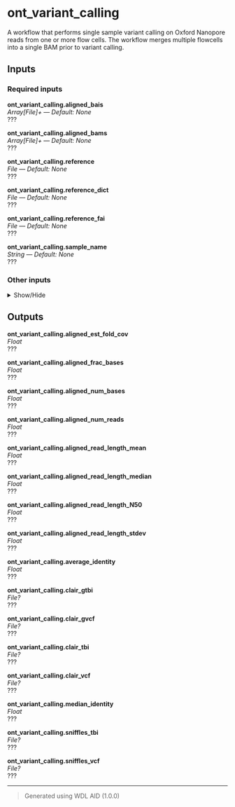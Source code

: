 # ont_variant_calling
A workflow that performs single sample variant calling on Oxford Nanopore reads from one or more flow cells. The workflow merges multiple flowcells into a single BAM prior to variant calling.

## Inputs

### Required inputs
<p name="ont_variant_calling.aligned_bais">
        <b>ont_variant_calling.aligned_bais</b><br />
        <i>Array[File]+ &mdash; Default: None</i><br />
        ???
</p>
<p name="ont_variant_calling.aligned_bams">
        <b>ont_variant_calling.aligned_bams</b><br />
        <i>Array[File]+ &mdash; Default: None</i><br />
        ???
</p>
<p name="ont_variant_calling.reference">
        <b>ont_variant_calling.reference</b><br />
        <i>File &mdash; Default: None</i><br />
        ???
</p>
<p name="ont_variant_calling.reference_dict">
        <b>ont_variant_calling.reference_dict</b><br />
        <i>File &mdash; Default: None</i><br />
        ???
</p>
<p name="ont_variant_calling.reference_fai">
        <b>ont_variant_calling.reference_fai</b><br />
        <i>File &mdash; Default: None</i><br />
        ???
</p>
<p name="ont_variant_calling.sample_name">
        <b>ont_variant_calling.sample_name</b><br />
        <i>String &mdash; Default: None</i><br />
        ???
</p>

### Other inputs
<details>
<summary> Show/Hide </summary>
<p name="ont_variant_calling.bed_to_compute_coverage">
        <b>ont_variant_calling.bed_to_compute_coverage</b><br />
        <i>File? &mdash; Default: None</i><br />
        ???
</p>
<p name="ont_variant_calling.call_small_variants">
        <b>ont_variant_calling.call_small_variants</b><br />
        <i>Boolean &mdash; Default: true</i><br />
        ???
</p>
<p name="ont_variant_calling.call_svs">
        <b>ont_variant_calling.call_svs</b><br />
        <i>Boolean &mdash; Default: true</i><br />
        ???
</p>
<p name="ont_variant_calling.CallVariantsONT.Clair.chr">
        <b>ont_variant_calling.CallVariantsONT.Clair.chr</b><br />
        <i>String? &mdash; Default: None</i><br />
        ???
</p>
<p name="ont_variant_calling.CallVariantsONT.Clair.runtime_attr_override">
        <b>ont_variant_calling.CallVariantsONT.Clair.runtime_attr_override</b><br />
        <i>RuntimeAttr? &mdash; Default: None</i><br />
        ???
</p>
<p name="ont_variant_calling.CallVariantsONT.minsvlen">
        <b>ont_variant_calling.CallVariantsONT.minsvlen</b><br />
        <i>Int &mdash; Default: 50</i><br />
        ???
</p>
<p name="ont_variant_calling.CallVariantsONT.Sniffles2SV.runtime_attr_override">
        <b>ont_variant_calling.CallVariantsONT.Sniffles2SV.runtime_attr_override</b><br />
        <i>RuntimeAttr? &mdash; Default: None</i><br />
        ???
</p>
<p name="ont_variant_calling.CallVariantsONT.ZipAndIndexClair_gVCF.runtime_attr_override">
        <b>ont_variant_calling.CallVariantsONT.ZipAndIndexClair_gVCF.runtime_attr_override</b><br />
        <i>RuntimeAttr? &mdash; Default: None</i><br />
        ???
</p>
<p name="ont_variant_calling.CallVariantsONT.ZipAndIndexClairVCF.runtime_attr_override">
        <b>ont_variant_calling.CallVariantsONT.ZipAndIndexClairVCF.runtime_attr_override</b><br />
        <i>RuntimeAttr? &mdash; Default: None</i><br />
        ???
</p>
<p name="ont_variant_calling.CallVariantsONT.ZipAndIndexSnifflesVCF.runtime_attr_override">
        <b>ont_variant_calling.CallVariantsONT.ZipAndIndexSnifflesVCF.runtime_attr_override</b><br />
        <i>RuntimeAttr? &mdash; Default: None</i><br />
        ???
</p>
<p name="ont_variant_calling.coverage.ComputeGenomeLength.runtime_attr_override">
        <b>ont_variant_calling.coverage.ComputeGenomeLength.runtime_attr_override</b><br />
        <i>RuntimeAttr? &mdash; Default: None</i><br />
        ???
</p>
<p name="ont_variant_calling.coverage.NanoPlotFromBam.runtime_attr_override">
        <b>ont_variant_calling.coverage.NanoPlotFromBam.runtime_attr_override</b><br />
        <i>RuntimeAttr? &mdash; Default: None</i><br />
        ???
</p>
<p name="ont_variant_calling.fast_less_sensitive_sv">
        <b>ont_variant_calling.fast_less_sensitive_sv</b><br />
        <i>Boolean? &mdash; Default: true</i><br />
        ???
</p>
<p name="ont_variant_calling.MergeAllReads.runtime_attr_override">
        <b>ont_variant_calling.MergeAllReads.runtime_attr_override</b><br />
        <i>RuntimeAttr? &mdash; Default: None</i><br />
        ???
</p>
<p name="ont_variant_calling.sites_vcf">
        <b>ont_variant_calling.sites_vcf</b><br />
        <i>File? &mdash; Default: None</i><br />
        ???
</p>
<p name="ont_variant_calling.sites_vcf_tbi">
        <b>ont_variant_calling.sites_vcf_tbi</b><br />
        <i>File? &mdash; Default: None</i><br />
        ???
</p>
</details>

## Outputs
<p name="ont_variant_calling.aligned_est_fold_cov">
        <b>ont_variant_calling.aligned_est_fold_cov</b><br />
        <i>Float</i><br />
        ???
</p>
<p name="ont_variant_calling.aligned_frac_bases">
        <b>ont_variant_calling.aligned_frac_bases</b><br />
        <i>Float</i><br />
        ???
</p>
<p name="ont_variant_calling.aligned_num_bases">
        <b>ont_variant_calling.aligned_num_bases</b><br />
        <i>Float</i><br />
        ???
</p>
<p name="ont_variant_calling.aligned_num_reads">
        <b>ont_variant_calling.aligned_num_reads</b><br />
        <i>Float</i><br />
        ???
</p>
<p name="ont_variant_calling.aligned_read_length_mean">
        <b>ont_variant_calling.aligned_read_length_mean</b><br />
        <i>Float</i><br />
        ???
</p>
<p name="ont_variant_calling.aligned_read_length_median">
        <b>ont_variant_calling.aligned_read_length_median</b><br />
        <i>Float</i><br />
        ???
</p>
<p name="ont_variant_calling.aligned_read_length_N50">
        <b>ont_variant_calling.aligned_read_length_N50</b><br />
        <i>Float</i><br />
        ???
</p>
<p name="ont_variant_calling.aligned_read_length_stdev">
        <b>ont_variant_calling.aligned_read_length_stdev</b><br />
        <i>Float</i><br />
        ???
</p>
<p name="ont_variant_calling.average_identity">
        <b>ont_variant_calling.average_identity</b><br />
        <i>Float</i><br />
        ???
</p>
<p name="ont_variant_calling.clair_gtbi">
        <b>ont_variant_calling.clair_gtbi</b><br />
        <i>File?</i><br />
        ???
</p>
<p name="ont_variant_calling.clair_gvcf">
        <b>ont_variant_calling.clair_gvcf</b><br />
        <i>File?</i><br />
        ???
</p>
<p name="ont_variant_calling.clair_tbi">
        <b>ont_variant_calling.clair_tbi</b><br />
        <i>File?</i><br />
        ???
</p>
<p name="ont_variant_calling.clair_vcf">
        <b>ont_variant_calling.clair_vcf</b><br />
        <i>File?</i><br />
        ???
</p>
<p name="ont_variant_calling.median_identity">
        <b>ont_variant_calling.median_identity</b><br />
        <i>Float</i><br />
        ???
</p>
<p name="ont_variant_calling.sniffles_tbi">
        <b>ont_variant_calling.sniffles_tbi</b><br />
        <i>File?</i><br />
        ???
</p>
<p name="ont_variant_calling.sniffles_vcf">
        <b>ont_variant_calling.sniffles_vcf</b><br />
        <i>File?</i><br />
        ???
</p>

<hr />

> Generated using WDL AID (1.0.0)
